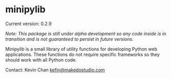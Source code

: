 # minipylib

Current version: 0.2.9

*Note: This package is still under alpha development so any code inside
is in transition and is not guaranteed to persist in future versions.*

Minipylib is a small library of utility functions for developing
Python web applications. These functions do not require specific
frameworks so they should work with all Python code.

Contact: Kevin Chan <kefin@makedostudio.com>

